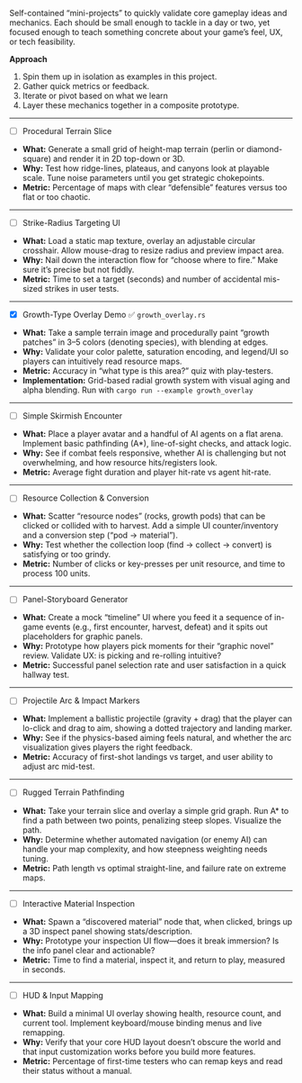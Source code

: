 Self-contained “mini-projects” to quickly validate core gameplay ideas and mechanics. Each should be small enough to tackle in a day or two, yet focused enough to teach something concrete about your game’s feel, UX, or tech feasibility.

**Approach**

1. Spin them up in isolation as examples in this project.
2. Gather quick metrics or feedback.
3. Iterate or pivot based on what we learn
4. Layer these mechanics together in a composite prototype.

---

- [ ] Procedural Terrain Slice

* **What:** Generate a small grid of height-map terrain (perlin or diamond-square) and render it in 2D top-down or 3D.
* **Why:** Test how ridge-lines, plateaus, and canyons look at playable scale. Tune noise parameters until you get strategic chokepoints.
* **Metric:** Percentage of maps with clear “defensible” features versus too flat or too chaotic.

---

- [ ] Strike-Radius Targeting UI

* **What:** Load a static map texture, overlay an adjustable circular crosshair. Allow mouse-drag to resize radius and preview impact area.
* **Why:** Nail down the interaction flow for “choose where to fire.” Make sure it’s precise but not fiddly.
* **Metric:** Time to set a target (seconds) and number of accidental mis-sized strikes in user tests.

---

- [x] Growth-Type Overlay Demo ✅ `growth_overlay.rs`

* **What:** Take a sample terrain image and procedurally paint “growth patches” in 3–5 colors (denoting species), with blending at edges.
* **Why:** Validate your color palette, saturation encoding, and legend/UI so players can intuitively read resource maps.
* **Metric:** Accuracy in “what type is this area?” quiz with play-testers.
* **Implementation:** Grid-based radial growth system with visual aging and alpha blending. Run with `cargo run --example growth_overlay`

---


- [ ] Simple Skirmish Encounter

* **What:** Place a player avatar and a handful of AI agents on a flat arena. Implement basic pathfinding (A\*), line-of-sight checks, and attack logic.
* **Why:** See if combat feels responsive, whether AI is challenging but not overwhelming, and how resource hits/registers look.
* **Metric:** Average fight duration and player hit-rate vs agent hit-rate.

---


- [ ] Resource Collection & Conversion

* **What:** Scatter “resource nodes” (rocks, growth pods) that can be clicked or collided with to harvest. Add a simple UI counter/inventory and a conversion step (“pod → material”).
* **Why:** Test whether the collection loop (find → collect → convert) is satisfying or too grindy.
* **Metric:** Number of clicks or key-presses per unit resource, and time to process 100 units.

---


- [ ] Panel-Storyboard Generator

* **What:** Create a mock “timeline” UI where you feed it a sequence of in-game events (e.g., first encounter, harvest, defeat) and it spits out placeholders for graphic panels.
* **Why:** Prototype how players pick moments for their “graphic novel” review. Validate UX: is picking and re-rolling intuitive?
* **Metric:** Successful panel selection rate and user satisfaction in a quick hallway test.

---


- [ ] Projectile Arc & Impact Markers

* **What:** Implement a ballistic projectile (gravity + drag) that the player can lo-click and drag to aim, showing a dotted trajectory and landing marker.
* **Why:** See if the physics-based aiming feels natural, and whether the arc visualization gives players the right feedback.
* **Metric:** Accuracy of first-shot landings vs target, and user ability to adjust arc mid-test.

---


- [ ] Rugged Terrain Pathfinding

* **What:** Take your terrain slice and overlay a simple grid graph. Run A\* to find a path between two points, penalizing steep slopes. Visualize the path.
* **Why:** Determine whether automated navigation (or enemy AI) can handle your map complexity, and how steepness weighting needs tuning.
* **Metric:** Path length vs optimal straight-line, and failure rate on extreme maps.

---


- [ ] Interactive Material Inspection

* **What:** Spawn a “discovered material” node that, when clicked, brings up a 3D inspect panel showing stats/description.
* **Why:** Prototype your inspection UI flow—does it break immersion? Is the info panel clear and actionable?
* **Metric:** Time to find a material, inspect it, and return to play, measured in seconds.

---


- [ ] HUD & Input Mapping

* **What:** Build a minimal UI overlay showing health, resource count, and current tool. Implement keyboard/mouse binding menus and live remapping.
* **Why:** Verify that your core HUD layout doesn’t obscure the world and that input customization works before you build more features.
* **Metric:** Percentage of first-time testers who can remap keys and read their status without a manual.
